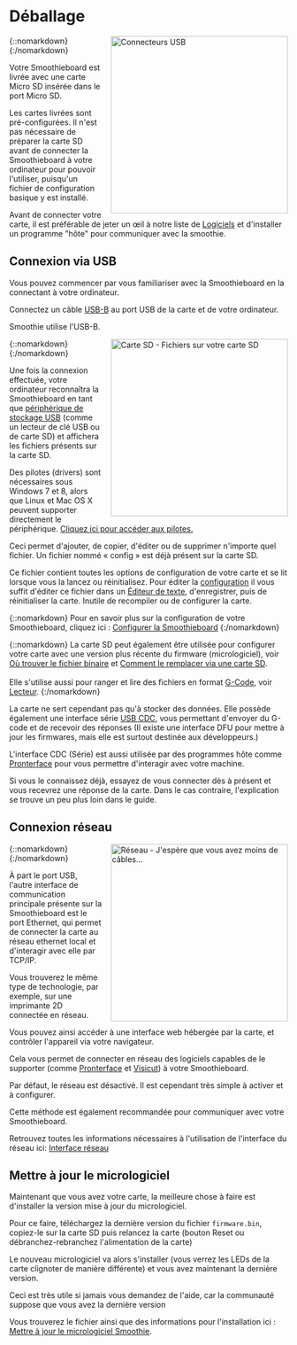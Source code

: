 # Déballage

{::nomarkdown}
<a href="/images/recovered/usb-cable.png">
  <img src="/images/recovered/usb-cable.png" alt="Connecteurs USB" style="width: 320px; height: auto; float: right; margin-left: 1rem;"/>
</a>
{:/nomarkdown}

Votre Smoothieboard est livrée avec une carte Micro SD insérée dans le port Micro SD.

Les cartes livrées sont pré-configurées. Il n'est pas nécessaire de préparer la carte SD avant de connecter la Smoothieboard à votre ordinateur pour pouvoir l'utiliser, puisqu'un fichier de configuration basique y est installé.

Avant de connecter votre carte, il est préférable de jeter un œil à notre liste de [Logiciels](software) et d'installer un programme "hôte" pour communiquer avec la smoothie.

## Connexion via USB

Vous pouvez commencer par vous familiariser avec la Smoothieboard en la connectant à votre ordinateur.

Connectez un câble [USB-B](https://fr.wikipedia.org/wiki/Universal_Serial_Bus) au port USB de la carte et de votre ordinateur.

Smoothie utilise l'USB-B.

{::nomarkdown}
<a href="/images/smoothie-config-screencap.png">
  <img src="/images/smoothie-config-screencap.png" alt="Carte SD - Fichiers sur votre carte SD" style="width: 320px; height: auto; float: right; margin-left: 1rem;"/>
</a>
{:/nomarkdown}

Une fois la connexion effectuée, votre ordinateur reconnaîtra la Smoothieboard en tant que [périphérique de stockage USB](https://fr.wikipedia.org/wiki/USB_Mass_Storage) (comme un lecteur de clé USB ou de carte SD) et affichera les fichiers présents sur la carte SD.

Des pilotes (drivers) sont nécessaires sous Windows 7 et 8, alors que Linux et Mac OS X peuvent supporter directement le périphérique. [Cliquez ici pour accéder aux pilotes.](windows-drivers)

Ceci permet d'ajouter, de copier, d'éditer ou de supprimer n'importe quel fichier. Un fichier nommé « config » est déjà présent sur la carte SD.

Ce fichier contient toutes les options de configuration de votre carte et se lit lorsque vous la lancez ou réinitialisez. Pour éditer la [configuration](configuring-smoothie) il vous suffit d'éditer ce fichier dans un [Éditeur de texte](https://wiki.gnome.org/Apps/Gedit), d'enregistrer, puis de réinitialiser la carte. Inutile de recompiler ou de configurer la carte.

{::nomarkdown}
<sl-alert variant="success" open>
  <sl-icon slot="icon" name="check-circle"></sl-icon>
  Pour en savoir plus sur la configuration de votre Smoothieboard, cliquez ici : <a href="configuring-smoothie">Configurer la Smoothieboard</a>
</sl-alert>
{:/nomarkdown}

{::nomarkdown}
<sl-alert variant="primary" open>
  <sl-icon slot="icon" name="info-circle"></sl-icon>
  La carte SD peut également être utilisée pour configurer votre carte avec une version plus récente du firmware (micrologiciel), voir <a href="getting-smoothie">Où trouver le fichier binaire</a> et <a href="flashing-smoothie-firmware">Comment le remplacer via une carte SD</a>.
  <br><br>
  Elle s'utilise aussi pour ranger et lire des fichiers en format <a href="https://fr.wikipedia.org/wiki/Programmation_de_commande_num%C3%A9rique">G-Code</a>, voir <a href="player">Lecteur</a>.
</sl-alert>
{:/nomarkdown}

La carte ne sert cependant pas qu'à stocker des données. Elle possède également une interface série [USB CDC](http://en.wikipedia.org/wiki/USB_communications_device_class), vous permettant d'envoyer du G-code et de recevoir des réponses (Il existe une interface DFU pour mettre à jour les firmwares, mais elle est surtout destinée aux développeurs.)

L'interface CDC (Série) est aussi utilisée par des programmes hôte comme [Pronterface](pronterface) pour vous permettre d'interagir avec votre machine.

Si vous le connaissez déjà, essayez de vous connecter dès à présent et vous recevrez une réponse de la carte. Dans le cas contraire, l'explication se trouve un peu plus loin dans le guide.

## Connexion réseau

{::nomarkdown}
<a href="/images/recovered/network.switches.jpg">
  <img src="/images/recovered/network.switches.jpg" alt="Réseau - J'espère que vous avez moins de câbles..." style="width: 320px; height: auto; float: right; margin-left: 1rem;"/>
</a>
{:/nomarkdown}

À part le port USB, l'autre interface de communication principale présente sur la Smoothieboard est le port Ethernet, qui permet de connecter la carte au réseau ethernet local et d'interagir avec elle par TCP/IP.

Vous trouverez le même type de technologie, par exemple, sur une imprimante 2D connectée en réseau.

Vous pouvez ainsi accéder à une interface web hébergée par la carte, et contrôler l'appareil via votre navigateur.

Cela vous permet de connecter en réseau des logiciels capables de le supporter (comme [Pronterface](pronterface) et [Visicut](visicut)) à votre Smoothieboard.

Par défaut, le réseau est désactivé. Il est cependant très simple à activer et à configurer.

Cette méthode est également recommandée pour communiquer avec votre Smoothieboard.

Retrouvez toutes les informations nécessaires à l'utilisation de l'interface du réseau ici: [Interface réseau](network)

## Mettre à jour le micrologiciel

Maintenant que vous avez votre carte, la meilleure chose à faire est d'installer la version mise à jour du micrologiciel.

Pour ce faire, téléchargez la dernière version du fichier `firmware.bin`, copiez-le sur la carte SD puis relancez la carte (bouton Reset ou débranchez-rebranchez l'alimentation de la carte)

Le nouveau micrologiciel va alors s'installer (vous verrez les LEDs de la carte clignoter de manière différente) et vous avez maintenant la dernière version.

Ceci est très utile si jamais vous demandez de l'aide, car la communauté suppose que vous avez la dernière version

Vous trouverez le fichier ainsi que des informations pour l'installation ici : [Mettre à jour le micrologiciel Smoothie](flashing-smoothie-firmware).
